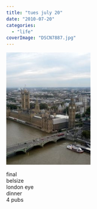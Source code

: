 ```yaml
---
title: "tues july 20"
date: "2010-07-20"
categories: 
  - "life"
coverImage: "DSCN7887.jpg"
---
```


[![](images/DSCN7887-225x300.jpg)](https://blog.kaleighscruggs.com/wp-content/uploads/2010/07/DSCN7887.jpg)

  
final  
belsize  
london eye  
dinner  
4 pubs
